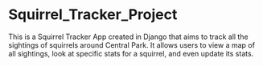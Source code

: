 # Squirrel_Tracker_Project

This is a Squirrel Tracker App created in Django that aims to track all the sightings of squirrels around Central Park. 
It allows users to view a map of all sightings, look at specific stats for a squirrel, and even update its stats.
